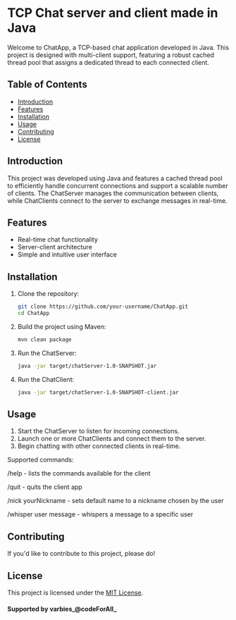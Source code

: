 # TCP Chat server and client made in Java
Welcome to ChatApp, a TCP-based chat application developed in Java. This project is designed with multi-client support, featuring a robust cached thread pool that assigns a dedicated thread to each connected client.

## Table of Contents

- [Introduction](#introduction)
- [Features](#features)
- [Installation](#installation)
- [Usage](#usage)
- [Contributing](#contributing)
- [License](#license)

## Introduction

This project was developed using Java and features a cached thread pool to efficiently handle concurrent connections and support a scalable number of clients. The ChatServer manages the communication between clients, while ChatClients connect to the server to exchange messages in real-time.


## Features

- Real-time chat functionality
- Server-client architecture
- Simple and intuitive user interface

## Installation

1. Clone the repository:

    ```bash
    git clone https://github.com/your-username/ChatApp.git
    cd ChatApp
    ```

2. Build the project using Maven:

    ```bash
    mvn clean package
    ```

3. Run the ChatServer:

    ```bash
    java -jar target/chatServer-1.0-SNAPSHOT.jar
    ```

4. Run the ChatClient:

    ```bash
    java -jar target/chatServer-1.0-SNAPSHOT-client.jar
    ```

## Usage

1. Start the ChatServer to listen for incoming connections.
2. Launch one or more ChatClients and connect them to the server.
3. Begin chatting with other connected clients in real-time.

Supported commands:

/help - lists the commands available for the client

/quit - quits the client app

/nick yourNickname - sets default name to a nickname chosen by the user

/whisper user message - whispers a message to a specific user


## Contributing

If you'd like to contribute to this project, please do!

## License

This project is licensed under the [MIT License](LICENSE).


#### Supported by varbies_@codeForAll_